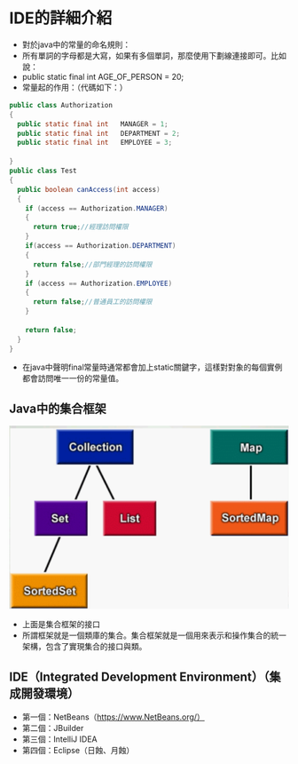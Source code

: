 # IDE的詳細介紹
* 對於java中的常量的命名規則：
 * 所有單詞的字母都是大寫，如果有多個單詞，那麼使用下劃線連接即可。比如說：
  * public static final int AGE_OF_PERSON = 20;
* 常量起的作用：（代碼如下：）

```java
public class Authorization
{
  public static final int   MANAGER = 1;
  public static final int   DEPARTMENT = 2;
  public static final int   EMPLOYEE = 3;

}
public class Test
{
  public boolean canAccess(int access)
  {
    if (access == Authorization.MANAGER)
    {
      return true;//經理訪問權限
    }
    if(access == Authorization.DEPARTMENT)
    {
      return false;//部門經理的訪問權限
    }
    if (access == Authorization.EMPLOYEE)
    {
      return false;//普通員工的訪問權限
    }

    return false;
  }
}

```

* 在java中聲明final常量時通常都會加上static關鍵字，這樣對對象的每個實例都會訪問唯一一份的常量值。
## Java中的集合框架

![](..//Image/implement.png)

* 上面是集合框架的接口
* 所謂框架就是一個類庫的集合。集合框架就是一個用來表示和操作集合的統一架構，包含了實現集合的接口與類。
## IDE（Integrated Development Environment）（集成開發環境）
 * 第一個：NetBeans（https://www.NetBeans.org/）
 * 第二個：JBuilder
 * 第三個：IntelliJ IDEA
 * 第四個：Eclipse（日蝕、月蝕）
